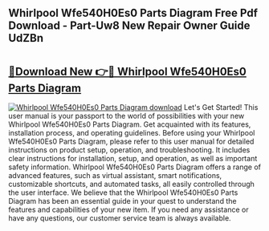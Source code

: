 ## Whirlpool Wfe540H0Es0 Parts Diagram Free Pdf Download - Part-Uw8 New Repair Owner Guide UdZBn

# <h2><a href="http://dfhvo98.blite.top/?on=Whirlpool+Wfe540H0Es0+Parts+Diagram">🔗Download New 👉🔴 Whirlpool Wfe540H0Es0 Parts Diagram</a></h2>

[![Whirlpool Wfe540H0Es0 Parts Diagram download](https://i.imgur.com/lujVjoI.png)](http://dfhvo98.blite.top/?on=Whirlpool+Wfe540H0Es0+Parts+Diagram)
Let's Get Started! This user manual is your passport to the world of possibilities with your new Whirlpool Wfe540H0Es0 Parts Diagram. Get acquainted with its features, installation process, and operating guidelines. Before using your Whirlpool Wfe540H0Es0 Parts Diagram, please refer to this user manual for detailed instructions on product setup, operation, and troubleshooting. It includes clear instructions for installation, setup, and operation, as well as important safety information. Whirlpool Wfe540H0Es0 Parts Diagram offers a range of advanced features, such as virtual assistant, smart notifications, customizable shortcuts, and automated tasks, all easily controlled through the user interface. We believe that the Whirlpool Wfe540H0Es0 Parts Diagram has been an essential guide in your quest to understand the features and capabilities of your new item. If you need any assistance or have any questions, our customer service team is always available.
